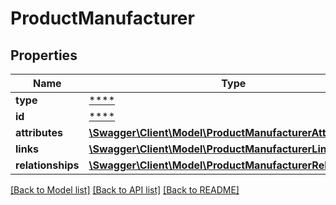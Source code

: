 # ProductManufacturer

## Properties
Name | Type | Description | Notes
------------ | ------------- | ------------- | -------------
**type** | [****](.md) |  | [optional] 
**id** | [****](.md) |  | [optional] 
**attributes** | [**\Swagger\Client\Model\ProductManufacturerAttributes**](ProductManufacturerAttributes.md) |  | [optional] 
**links** | [**\Swagger\Client\Model\ProductManufacturerLinks**](ProductManufacturerLinks.md) |  | [optional] 
**relationships** | [**\Swagger\Client\Model\ProductManufacturerRelationships**](ProductManufacturerRelationships.md) |  | [optional] 

[[Back to Model list]](../../README.md#documentation-for-models) [[Back to API list]](../../README.md#documentation-for-api-endpoints) [[Back to README]](../../README.md)

